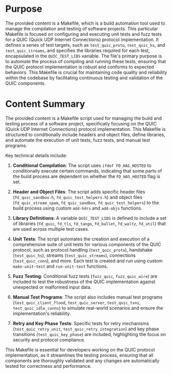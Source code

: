 # Purpose
The provided content is a Makefile, which is a build automation tool used to manage the compilation and testing of software projects. This particular Makefile is focused on configuring and executing unit tests and fuzz tests for a QUIC (Quick UDP Internet Connections) protocol implementation. It defines a series of test targets, such as `test_quic_proto`, `test_quic_hs`, and `test_quic_streams`, and specifies the libraries required for each test, encapsulated in the `QUIC_TEST_LIBS` variable. The file's primary purpose is to automate the process of compiling and running these tests, ensuring that the QUIC protocol implementation is robust and conforms to expected behaviors. This Makefile is crucial for maintaining code quality and reliability within the codebase by facilitating continuous testing and validation of the QUIC components.
# Content Summary
The provided content is a Makefile script used for managing the build and testing process of a software project, specifically focusing on the QUIC (Quick UDP Internet Connections) protocol implementation. This Makefile is structured to conditionally include headers and object files, define libraries, and automate the execution of unit tests, fuzz tests, and manual test programs.

Key technical details include:

1. **Conditional Compilation**: The script uses `ifdef FD_HAS_HOSTED` to conditionally execute certain commands, indicating that some parts of the build process are dependent on whether the `FD_HAS_HOSTED` flag is set.

2. **Header and Object Files**: The script adds specific header files (`fd_quic_sandbox.h`, `fd_quic_test_helpers.h`) and object files (`fd_quic_stream_spam`, `fd_quic_sandbox`, `fd_quic_test_helpers`) to the build process using custom `add-hdrs` and `add-objs` functions.

3. **Library Definitions**: A variable `QUIC_TEST_LIBS` is defined to include a set of libraries (`fd_quic`, `fd_tls`, `fd_tango`, `fd_ballet`, `fd_waltz`, `fd_util`) that are used across multiple test cases.

4. **Unit Tests**: The script automates the creation and execution of a comprehensive suite of unit tests for various components of the QUIC protocol, such as protocol handling (`test_quic_proto`), handshake (`test_quic_hs`), streams (`test_quic_streams`), connections (`test_quic_conn`), and more. Each test is created and run using custom `make-unit-test` and `run-unit-test` functions.

5. **Fuzz Testing**: Conditional fuzz tests (`fuzz_quic`, `fuzz_quic_wire`) are included to test the robustness of the QUIC implementation against unexpected or malformed input data.

6. **Manual Test Programs**: The script also includes manual test programs (`test_quic_client_flood`, `test_quic_server`, `test_quic_txns`, `test_quic_idle_conns`) to simulate real-world scenarios and ensure the implementation's reliability.

7. **Retry and Key Phase Tests**: Specific tests for retry mechanisms (`test_quic_retry_unit`, `test_quic_retry_integration`) and key phase transitions (`test_quic_key_phase`) are included, highlighting the focus on security and protocol compliance.

This Makefile is essential for developers working on the QUIC protocol implementation, as it streamlines the testing process, ensuring that all components are thoroughly validated and any changes are automatically tested for correctness and performance.
